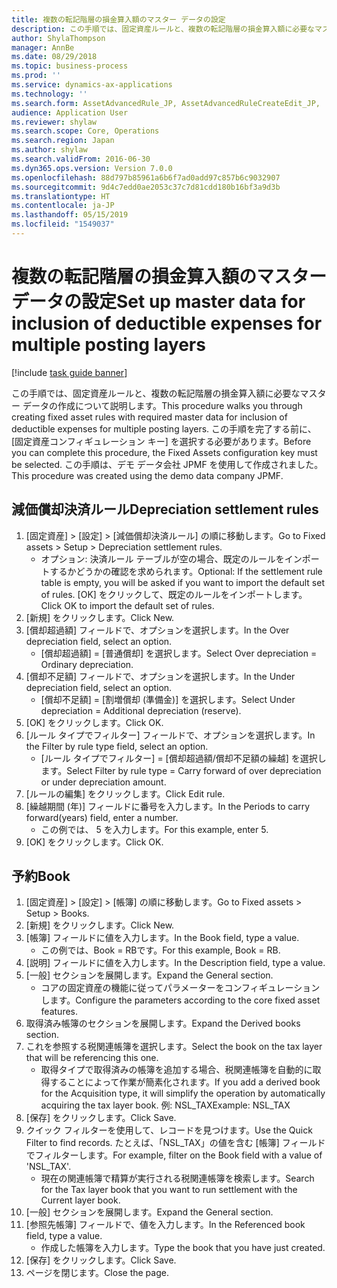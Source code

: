 ```yaml
---
title: 複数の転記階層の損金算入額のマスター データの設定
description: この手順では、固定資産ルールと、複数の転記階層の損金算入額に必要なマスター データの作成について説明します。
author: ShylaThompson
manager: AnnBe
ms.date: 08/29/2018
ms.topic: business-process
ms.prod: ''
ms.service: dynamics-ax-applications
ms.technology: ''
ms.search.form: AssetAdvancedRule_JP, AssetAdvancedRuleCreateEdit_JP,  AssetBookTable
audience: Application User
ms.reviewer: shylaw
ms.search.scope: Core, Operations
ms.search.region: Japan
ms.author: shylaw
ms.search.validFrom: 2016-06-30
ms.dyn365.ops.version: Version 7.0.0
ms.openlocfilehash: 88d797b85961a6b6f7ad0add97c857b6c9032907
ms.sourcegitcommit: 9d4c7edd0ae2053c37c7d81cdd180b16bf3a9d3b
ms.translationtype: HT
ms.contentlocale: ja-JP
ms.lasthandoff: 05/15/2019
ms.locfileid: "1549037"
---
```

# <a name="set-up-master-data-for-inclusion-of-deductible-expenses-for-multiple-posting-layers"></a><span data-ttu-id="ea122-103">複数の転記階層の損金算入額のマスター データの設定</span><span class="sxs-lookup"><span data-stu-id="ea122-103">Set up master data for inclusion of deductible expenses for multiple posting layers</span></span>

[!include [task guide banner](../../includes/task-guide-banner.md)]

<span data-ttu-id="ea122-104">この手順では、固定資産ルールと、複数の転記階層の損金算入額に必要なマスター データの作成について説明します。</span><span class="sxs-lookup"><span data-stu-id="ea122-104">This procedure walks you through creating fixed asset rules with required master data for inclusion of deductible expenses for multiple posting layers.</span></span> <span data-ttu-id="ea122-105">この手順を完了する前に、 [固定資産コンフィギュレーション キー] を選択する必要があります。</span><span class="sxs-lookup"><span data-stu-id="ea122-105">Before you can complete this procedure, the Fixed Assets configuration key must be selected.</span></span> <span data-ttu-id="ea122-106">この手順は、デモ データ会社 JPMF を使用して作成されました。</span><span class="sxs-lookup"><span data-stu-id="ea122-106">This procedure was created using the demo data company JPMF.</span></span>


## <a name="depreciation-settlement-rules"></a><span data-ttu-id="ea122-107">減価償却決済ルール</span><span class="sxs-lookup"><span data-stu-id="ea122-107">Depreciation settlement rules</span></span>
1. <span data-ttu-id="ea122-108">[固定資産] > [設定] > [減価償却決済ルール] の順に移動します。</span><span class="sxs-lookup"><span data-stu-id="ea122-108">Go to Fixed assets > Setup > Depreciation settlement rules.</span></span>
    * <span data-ttu-id="ea122-109">オプション: 決済ルール テーブルが空の場合、既定のルールをインポートするかどうかの確認を求められます。</span><span class="sxs-lookup"><span data-stu-id="ea122-109">Optional: If the settlement rule table is empty, you will be asked if you want to import the default set of rules.</span></span> <span data-ttu-id="ea122-110">[OK] をクリックして、既定のルールをインポートします。</span><span class="sxs-lookup"><span data-stu-id="ea122-110">Click OK to import the default set of rules.</span></span>  
2. <span data-ttu-id="ea122-111">[新規] をクリックします。</span><span class="sxs-lookup"><span data-stu-id="ea122-111">Click New.</span></span>
3. <span data-ttu-id="ea122-112">[償却超過額] フィールドで、オプションを選択します。</span><span class="sxs-lookup"><span data-stu-id="ea122-112">In the Over depreciation field, select an option.</span></span>
    * <span data-ttu-id="ea122-113">[償却超過額] = [普通償却] を選択します。</span><span class="sxs-lookup"><span data-stu-id="ea122-113">Select Over depreciation = Ordinary depreciation.</span></span>  
4. <span data-ttu-id="ea122-114">[償却不足額] フィールドで、オプションを選択します。</span><span class="sxs-lookup"><span data-stu-id="ea122-114">In the Under depreciation field, select an option.</span></span>
    * <span data-ttu-id="ea122-115">[償却不足額] = [割増償却 (準備金)] を選択します。</span><span class="sxs-lookup"><span data-stu-id="ea122-115">Select Under depreciation = Additional depreciation (reserve).</span></span>  
5. <span data-ttu-id="ea122-116">[OK] をクリックします。</span><span class="sxs-lookup"><span data-stu-id="ea122-116">Click OK.</span></span>
6. <span data-ttu-id="ea122-117">[ルール タイプでフィルター] フィールドで、オプションを選択します。</span><span class="sxs-lookup"><span data-stu-id="ea122-117">In the Filter by rule type field, select an option.</span></span>
    * <span data-ttu-id="ea122-118">[ルール タイプでフィルター] = [償却超過額/償却不足額の繰越] を選択します。</span><span class="sxs-lookup"><span data-stu-id="ea122-118">Select Filter by rule type = Carry forward of over depreciation or under depreciation amount.</span></span>  
7. <span data-ttu-id="ea122-119">[ルールの編集] をクリックします。</span><span class="sxs-lookup"><span data-stu-id="ea122-119">Click Edit rule.</span></span>
8. <span data-ttu-id="ea122-120">[繰越期間 (年)] フィールドに番号を入力します。</span><span class="sxs-lookup"><span data-stu-id="ea122-120">In the Periods to carry forward(years) field, enter a number.</span></span>
    * <span data-ttu-id="ea122-121">この例では、 5 を入力します。</span><span class="sxs-lookup"><span data-stu-id="ea122-121">For this example, enter 5.</span></span>  
9. <span data-ttu-id="ea122-122">[OK] をクリックします。</span><span class="sxs-lookup"><span data-stu-id="ea122-122">Click OK.</span></span>

## <a name="book"></a><span data-ttu-id="ea122-123">予約</span><span class="sxs-lookup"><span data-stu-id="ea122-123">Book</span></span>
1. <span data-ttu-id="ea122-124">[固定資産] > [設定] > [帳簿] の順に移動します。</span><span class="sxs-lookup"><span data-stu-id="ea122-124">Go to Fixed assets > Setup > Books.</span></span>
2. <span data-ttu-id="ea122-125">[新規] をクリックします。</span><span class="sxs-lookup"><span data-stu-id="ea122-125">Click New.</span></span>
3. <span data-ttu-id="ea122-126">[帳簿] フィールドに値を入力します。</span><span class="sxs-lookup"><span data-stu-id="ea122-126">In the Book field, type a value.</span></span>
    * <span data-ttu-id="ea122-127">この例では、Book = RBです。</span><span class="sxs-lookup"><span data-stu-id="ea122-127">For this example, Book = RB.</span></span>  
4. <span data-ttu-id="ea122-128">[説明] フィールドに値を入力します。</span><span class="sxs-lookup"><span data-stu-id="ea122-128">In the Description field, type a value.</span></span>
5. <span data-ttu-id="ea122-129">[一般] セクションを展開します。</span><span class="sxs-lookup"><span data-stu-id="ea122-129">Expand the General section.</span></span>
    * <span data-ttu-id="ea122-130">コアの固定資産の機能に従ってパラメーターをコンフィギュレーションします。</span><span class="sxs-lookup"><span data-stu-id="ea122-130">Configure the parameters according to the core fixed asset features.</span></span>  
6. <span data-ttu-id="ea122-131">取得済み帳簿のセクションを展開します。</span><span class="sxs-lookup"><span data-stu-id="ea122-131">Expand the Derived books section.</span></span>
7. <span data-ttu-id="ea122-132">これを参照する税関連帳簿を選択します。</span><span class="sxs-lookup"><span data-stu-id="ea122-132">Select the book on the tax layer that will be referencing this one.</span></span>
    * <span data-ttu-id="ea122-133">取得タイプで取得済みの帳簿を追加する場合、税関連帳簿を自動的に取得することによって作業が簡素化されます。</span><span class="sxs-lookup"><span data-stu-id="ea122-133">If you add a derived book for the Acquisition type, it will simplify the operation by automatically acquiring the tax layer book.</span></span>  <span data-ttu-id="ea122-134">例: NSL_TAX</span><span class="sxs-lookup"><span data-stu-id="ea122-134">Example: NSL_TAX</span></span>  
8. <span data-ttu-id="ea122-135">[保存] をクリックします。</span><span class="sxs-lookup"><span data-stu-id="ea122-135">Click Save.</span></span>
9. <span data-ttu-id="ea122-136">クイック フィルターを使用して、レコードを見つけます。</span><span class="sxs-lookup"><span data-stu-id="ea122-136">Use the Quick Filter to find records.</span></span> <span data-ttu-id="ea122-137">たとえば、「NSL_TAX」の値を含む [帳簿] フィールドでフィルターします。</span><span class="sxs-lookup"><span data-stu-id="ea122-137">For example, filter on the Book field with a value of 'NSL_TAX'.</span></span>
    * <span data-ttu-id="ea122-138">現在の関連帳簿で精算が実行される税関連帳簿を検索します。</span><span class="sxs-lookup"><span data-stu-id="ea122-138">Search for the Tax layer book that you want to run settlement with the Current layer book.</span></span>  
10. <span data-ttu-id="ea122-139">[一般] セクションを展開します。</span><span class="sxs-lookup"><span data-stu-id="ea122-139">Expand the General section.</span></span>
11. <span data-ttu-id="ea122-140">[参照先帳簿] フィールドで、値を入力します。</span><span class="sxs-lookup"><span data-stu-id="ea122-140">In the Referenced book field, type a value.</span></span>
    * <span data-ttu-id="ea122-141">作成した帳簿を入力します。</span><span class="sxs-lookup"><span data-stu-id="ea122-141">Type the book that you have just created.</span></span>  
12. <span data-ttu-id="ea122-142">[保存] をクリックします。</span><span class="sxs-lookup"><span data-stu-id="ea122-142">Click Save.</span></span>
13. <span data-ttu-id="ea122-143">ページを閉じます。</span><span class="sxs-lookup"><span data-stu-id="ea122-143">Close the page.</span></span>


